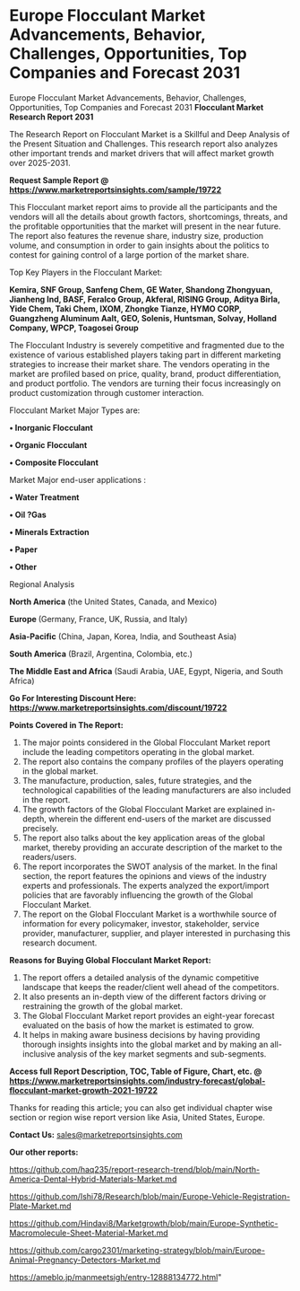 # Europe Flocculant Market Advancements, Behavior, Challenges, Opportunities, Top Companies and Forecast 2031
Europe Flocculant Market Advancements, Behavior, Challenges, Opportunities, Top Companies and Forecast 2031
<strong>Flocculant Market Research Report 2031</strong>

The Research Report on Flocculant Market is a Skillful and Deep Analysis of the Present Situation and Challenges. This research report also analyzes other important trends and market drivers that will affect market growth over 2025-2031.

<strong>Request Sample Report @ <a href=https://www.marketreportsinsights.com/sample/19722>https://www.marketreportsinsights.com/sample/19722</a></strong>

This Flocculant market report aims to provide all the participants and the vendors will all the details about growth factors, shortcomings, threats, and the profitable opportunities that the market will present in the near future. The report also features the revenue share, industry size, production volume, and consumption in order to gain insights about the politics to contest for gaining control of a large portion of the market share.

Top Key Players in the Flocculant Market:

<strong>Kemira, SNF Group, Sanfeng Chem, GE Water, Shandong Zhongyuan, Jianheng Ind, BASF, Feralco Group, Akferal, RISING Group, Aditya Birla, Yide Chem, Taki Chem, IXOM, Zhongke Tianze, HYMO CORP, Guangzheng Aluminum Aalt, GEO, Solenis, Huntsman, Solvay, Holland Company, WPCP, Toagosei Group</strong>

The Flocculant Industry is severely competitive and fragmented due to the existence of various established players taking part in different marketing strategies to increase their market share. The vendors operating in the market are profiled based on price, quality, brand, product differentiation, and product portfolio. The vendors are turning their focus increasingly on product customization through customer interaction.

Flocculant Market Major Types are:

<strong>• Inorganic Flocculant

• Organic Flocculant

• Composite Flocculant</strong>

Market Major end-user applications :

<strong>• Water Treatment

• Oil ?Gas

• Minerals Extraction

• Paper

• Other</strong>

Regional Analysis

</u><strong><b>North America</b></strong> (the United States, Canada, and Mexico)

<strong><b>Europe </b></strong>(Germany, France, UK, Russia, and Italy)

<strong><b>Asia-Pacific</b></strong> (China, Japan, Korea, India, and Southeast Asia)

<strong><b>South America</b></strong> (Brazil, Argentina, Colombia, etc.)

<strong><b>The Middle East and Africa</b></strong> (Saudi Arabia, UAE, Egypt, Nigeria, and South Africa)

<strong>Go For Interesting Discount Here: <a href=https://www.marketreportsinsights.com/discount/19722>https://www.marketreportsinsights.com/discount/19722</a></strong>

<strong>Points Covered in The Report:</strong>
<ol>
  <li>The major points considered in the Global Flocculant Market report include the leading competitors operating in the global market.</li>
  <li>The report also contains the company profiles of the players operating in the global market.</li>
  <li>The manufacture, production, sales, future strategies, and the technological capabilities of the leading manufacturers are also included in the report.</li>
  <li>The growth factors of the Global Flocculant Market are explained in-depth, wherein the different end-users of the market are discussed precisely.</li>
  <li>The report also talks about the key application areas of the global market, thereby providing an accurate description of the market to the readers/users.</li>
  <li>The report incorporates the SWOT analysis of the market. In the final section, the report features the opinions and views of the industry experts and professionals. The experts analyzed the export/import policies that are favorably influencing the growth of the Global Flocculant Market.</li>
  <li>The report on the Global Flocculant Market is a worthwhile source of information for every policymaker, investor, stakeholder, service provider, manufacturer, supplier, and player interested in purchasing this research document.</li>
</ol>
<strong>Reasons for Buying Global Flocculant Market Report:</strong>

<ol>
  <li>The report offers a detailed analysis of the dynamic competitive landscape that keeps the reader/client well ahead of the competitors.</li>
  <li>It also presents an in-depth view of the different factors driving or restraining the growth of the global market.</li>
  <li>The Global Flocculant Market report provides an eight-year forecast evaluated on the basis of how the market is estimated to grow.</li>
  <li>It helps in making aware business decisions by having providing thorough insights insights into the global market and by making an all-inclusive analysis of the key market segments and sub-segments.</li>
</ol>
<strong>Access full Report Description, TOC, Table of Figure, Chart, etc. @ <a href=https://www.marketreportsinsights.com/industry-forecast/global-flocculant-market-growth-2021-19722>https://www.marketreportsinsights.com/industry-forecast/global-flocculant-market-growth-2021-19722</a></strong>


Thanks for reading this article; you can also get individual chapter wise section or region wise report version like Asia, United States, Europe.

<strong>Contact Us:</strong>
sales@marketreportsinsights.com

<strong>Our other reports:</strong>

<a href=https://github.com/haq235/report-research-trend/blob/main/North-America-Dental-Hybrid-Materials-Market.md>https://github.com/haq235/report-research-trend/blob/main/North-America-Dental-Hybrid-Materials-Market.md</a>

<a href=https://github.com/Ishi78/Research/blob/main/Europe-Vehicle-Registration-Plate-Market.md>https://github.com/Ishi78/Research/blob/main/Europe-Vehicle-Registration-Plate-Market.md</a>

<a href=https://github.com/Hindavi8/Marketgrowth/blob/main/Europe-Synthetic-Macromolecule-Sheet-Material-Market.md>https://github.com/Hindavi8/Marketgrowth/blob/main/Europe-Synthetic-Macromolecule-Sheet-Material-Market.md</a>

<a href=https://github.com/cargo2301/marketing-strategy/blob/main/Europe-Animal-Pregnancy-Detectors-Market.md>https://github.com/cargo2301/marketing-strategy/blob/main/Europe-Animal-Pregnancy-Detectors-Market.md</a>

<a href=https://ameblo.jp/manmeetsigh/entry-12888134772.html>https://ameblo.jp/manmeetsigh/entry-12888134772.html</a>"
